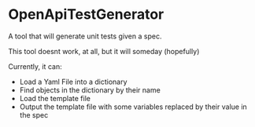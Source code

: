 # OpenApiTestGenerator
A tool that will generate unit tests given a spec.

This tool doesnt work, at all, but it will someday (hopefully)

Currently, it can:
- Load a Yaml File into a dictionary
- Find objects in the dictionary by their name
- Load the template file
- Output the template file with some variables replaced by their value in the spec
